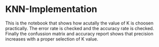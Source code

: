 # KNN-Implementation

This is the notebook that shows how acutally the value of K is choosen practically. The error rate is checked and the accuracy rate is checked.
Finally the confussion matrix and accuracy report shows that precision increases with a proper selection of K value.
